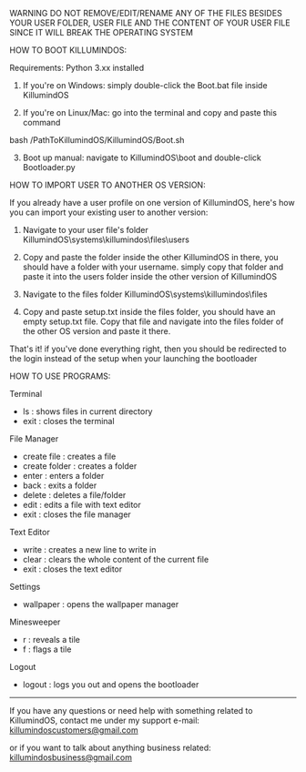 WARNING DO NOT REMOVE/EDIT/RENAME ANY OF THE FILES BESIDES YOUR USER FOLDER, USER FILE AND THE CONTENT OF YOUR USER FILE SINCE IT WILL BREAK THE OPERATING SYSTEM



HOW TO BOOT KILLUMINDOS:

Requirements: Python 3.xx installed

1. If you're on Windows:
simply double-click the Boot.bat file inside KillumindOS

2. If you're on Linux/Mac:
go into the terminal and copy and paste this command

bash /PathToKillumindOS/KillumindOS/Boot.sh

3. Boot up manual:
navigate to
KillumindOS\boot
and double-click Bootloader.py



HOW TO IMPORT USER TO ANOTHER OS VERSION:

If you already have a user profile on one version of KillumindOS, here's how you can import your existing user to another version:
 
1. Navigate to your user file's folder
KillumindOS\systems\killumindos\files\users

2. Copy and paste the folder inside the other KillumindOS
in there, you should have a folder with your username.
simply copy that folder and paste it into the users folder inside the other version of KillumindOS

3. Navigate to the files folder
KillumindOS\systems\killumindos\files

4. Copy and paste setup.txt
inside the files folder, you should have an empty setup.txt file. Copy that file and navigate into the files folder of the other OS version and paste it there.

That's it! if you've done everything right, then you should be redirected to the login instead of the setup when your launching the bootloader



HOW TO USE PROGRAMS:

Terminal
- ls : shows files in current directory
- exit : closes the terminal

File Manager
- create file : creates a file
- create folder : creates a folder
- enter : enters a folder
- back : exits a folder
- delete : deletes a file/folder
- edit : edits a file with text editor
- exit : closes the file manager

Text Editor
- write : creates a new line to write in
- clear : clears the whole content of the current file
- exit : closes the text editor

Settings
- wallpaper : opens the wallpaper manager

Minesweeper
- r <row> <column> : reveals a tile
- f <row> <column> : flags a tile

Logout
- logout : logs you out and opens the bootloader



-----------------------------------------------------

If you have any questions or need help with something related to KillumindOS, contact me under my support e-mail: killumindoscustomers@gmail.com

or if you want to talk about anything business related: killumindosbusiness@gmail.com
